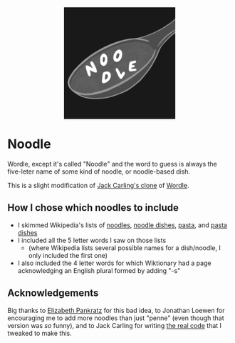 <img src="public/opengraph-noodle.png" alt="a drawing of a spoonful of alphabet soup, with the letters spelling out 'noodle'" style="width: 250px; display: block; margin-left: auto; margin-right: auto;">

# Noodle

Wordle, except it's called "Noodle" and the word to guess is always the five-leter name of some kind of noodle, or noodle-based dish.

This is a slight modification of [Jack Carling's clone](https://github.com/jack-carling/wordle) of [Wordle](https://www.powerlanguage.co.uk/wordle/).

## How I chose which noodles to include

- I skimmed Wikipedia's lists of [noodles](https://en.wikipedia.org/wiki/List_of_noodles), [noodle dishes](https://en.wikipedia.org/wiki/List_of_noodle_dishes), [pasta](https://en.wikipedia.org/wiki/List_of_pasta), and [pasta dishes](https://en.wikipedia.org/wiki/List_of_pasta_dishes)
- I included all the 5 letter words I saw on those lists
  - (where Wikipedia lists several possible names for a dish/noodle, I only included the first one)
- I also included the 4 letter words for which Wiktionary had a page acknowledging an English plural formed by adding "-s"

## Acknowledgements

Big thanks to [Elizabeth Pankratz](https://github.com/epankratz) for this bad idea, to Jonathan Loewen for encouraging me to add more noodles than just "penne" (even though that version was *so* funny), and to Jack Carling for writing [the real code](https://github.com/jack-carling/wordle) that I tweaked to make this.
